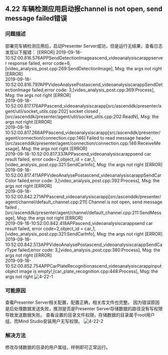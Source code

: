 ## 4.22 车辆检测应用启动报channel is not open, send message failed错误
### 问题描述
部署完车辆检测应用后，启动Presenter Server成功，但是运行无结果，查看日志发现以下报错：
[ERROR]     2019-09-18-10:52:00.816.576APPSendDetectionImageascend_videoanalysiscarappserver 
response failed, error code=6,[video_analysis_post.cpp:269:SendDetectionImage], 
Msg: the args not right 
[ERROR]     
2019-09-18-10:52:00.816.797APPVideoAnalysePostascend_videoanalysiscarappSendDetectionImage 
failed,error code: 3,[video_analysis_post.cpp:369:Process], Msg: the args not 
right 
[ERROR]     
2019-09-18-10:52:00.817.176APPascend_videoanalysiscarapp[src/ascenddk/presenter/agent/util/socket_utils.cpp:202] 
socket closed ,[src/ascenddk/presenter/agent/util/socket_utils.cpp:202:ReadN], 
Msg: the args not right 
[ERROR]     
2019-09-18-10:52:00.817.266APPascend_videoanalysiscarapp[src/ascenddk/presenter/agent/connection/connection.cpp:146] 
Failed to read message header ,[src/ascenddk/presenter/agent/connection/connection.cpp:146:ReceiveMessage], 
Msg: the args not right 
[ERROR]     
2019-09-18-10:52:00.817.337APPascend_videoanalysiscarappsend car result 
failed, error code=2,object_id = 
car_1,[video_analysis_post.cpp:321:SendCarInfo], Msg: the args not right 
[ERROR]     2019-09-18-10:52:00.817.411APPVideoAnalysePostascend_videoanalysiscarappSendCarColor 
failed,error code: 3,[video_analysis_post.cpp:392:Process], Msg: the args not 
right 
[ERROR]     
2019-09-18-10:52:00.842.271APPascend_videoanalysiscarapp[src/ascenddk/presenter/agent/channel/default_channel.cpp:211] 
Channel is not open, send message failed 
,[src/ascenddk/presenter/agent/channel/default_channel.cpp:211:SendMessage], 
Msg: the args not right 
[ERROR]     
2019-09-18-10:52:00.842.418APPascend_videoanalysiscarappsend car result 
failed, error code=2,object_id = 
car_1,[video_analysis_post.cpp:321:SendCarInfo], Msg: the args not right 
[ERROR]     
2019-09-18-10:52:00.842.513APPVideoAnalysePostascend_videoanalysiscarappSendCarType 
failed,error code: 3,[video_analysis_post.cpp:380:Process], Msg: the args not 
right 
[ERROR]     
2019-09-18-10:52:00.852.754APPCarPlateRecognitionascend_videoanalysiscarappinput 
object image is empty!,[car_plate_recognition.cpp:448:Process], Msg: the args 
not right
![4-22-1](https://gitee.com/Atlas200DK/FAQ/raw/master/part4/img/4-22-1.png)
### 可能原因
查看Presenter Server相关配置，配置正确，相关库文件也完整。
因为错误原因是后处理数据发送失败，推测是否是Presenter Server存储数据的路径没有写权限导致发送数据失败。
查看设置的目录文件权限，存储数据的目录属于root用户组，而Mind Studio安装用户无写权限。
![4-22-2](https://gitee.com/Atlas200DK/FAQ/raw/master/part4/img/4-22-2.png)
### 解决方法
修改存储数据的目录的用户属组，样例即可正常运行。
